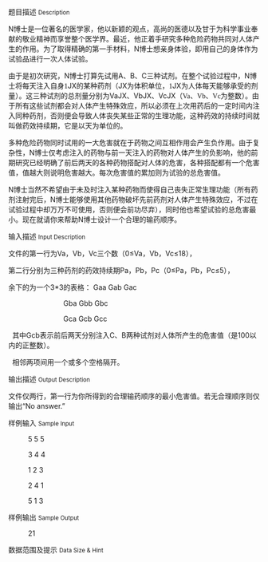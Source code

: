 <div class="panel panel-default">
<div class="area-title">
<span>
题目描述
<small>Description</small>
</span></div>
<div class="panel-body">

<p>N博士是一位著名的医学家，他以新颖的观点，高尚的医德以及甘于为科学事业奉献的敬业精神而享誉整个医学界。最近，他正着手研究多种危险药物共同对人体产生的作用。为了取得精确的第一手材料，N博士想亲身体验，即用自己的身体作为试验品进行一次人体试验。</p>
<p>由于是初次研究，N博士打算先试用A、B、C三种试剂。在整个试验过程中，N博士将每天注入自身<span style="font-family: 'Times New Roman';">1</span>JX的某种药剂（JX为体积单位，<span style="font-family: 'Times New Roman';">1</span>JX为人体每天能够承受的剂量）。这三种试剂的总剂量分别为VaJX、VbJX、VcJX（<span style="font-family: 'Times New Roman';">Va</span><span style="">、</span><span style="font-family: 'Times New Roman';">Vb</span><span style="">、</span><span style="font-family: 'Times New Roman';">Vc</span><span style="">为整数）。由于所有这些试剂都会对人体产生特殊效应，所以必须在上次用药后的一定时间内注入同种药剂，否则便会导致人体丧失某些正常的生理功能，这种药效的持续时间就叫做药效持续期，它是以天为单位的。</span></p>
<p>多种危险药物同时试用的一大危害就在于药物之间互相作用会产生负作用。由于复杂性，N博士仅考虑注入的药物与前一天注入的药物对人体产生的负影响，他的前期研究已经明确了前后两天的各种药物搭配对人体的危害，各种搭配都有一个危害值，值越大则说明危害越大。每次危害值的累加则为试验的总危害值。</p>
<p>N博士当然不希望由于未及时注入某种药物而使得自己丧失正常生理功能（所有药剂注射完后，N博士能够使用其他药物破坏先前药剂对人体产生特殊效应，不过在试验过程中却万万不可使用，否则便会前功尽弃），同时他也希望试验的总危害最小。现在就请你来帮助N博士设计一个合理的输药顺序。</p>

</div>
</div>

<div class="panel panel-default">
<div class="area-title">
<span>
输入描述
<small>Input Description</small>
</span></div>
<div class="panel-body">
<p>文件的第一行为Va，Vb，Vc三个数（0≤Va，Vb，Vc≤18），</p>
<p>第二行分别为三种药剂的药效持续期Pa，Pb，Pc（0≤Pa，Pb，Pc≤5），</p>
<p>余下的为一个3*3的表格： Gaa Gab Gac </p>
<p>                            Gba Gbb Gbc </p>
<p>                            Gca Gcb Gcc </p>
<p>  其中Gcb表示前后两天分别注入C、B两种试剂对人体所产生的危害值（是100以内的正整数）。</p>
<p>  相邻两项间用一个或多个空格隔开。</p>

</div>
</div>
<div  class="panel panel-default">
<div class="area-title">
<span>
输出描述
<small>Output Description</small>
</span></div>
<div class="panel-body">

<p class="p0">文件仅两行，第一行为你所得到的合理输药顺序的最小危害值。若无合理顺序则仅输出&ldquo;No&nbsp;answer.&rdquo;</p>

</div>
</div>


<div class="panel panel-default">
<div class="area-title">
<span>
样例输入
<small>Sample Input</small>
</span></div>
<div class="panel-body">
<p>          5 5 5</p>
<p>          3 4 4</p>
<p>          1 2 3</p>
<p>          2 4 1</p>
<p>          5 1 3</p>

</div>
</div>

<div class="panel panel-default">
<div class="area-title">
<span>
样例输出
<small>Sample Output</small>
</span></div>
<div class="panel-body">
<p>          21</p>

</div>
</div>

<div class="panel panel-default">
<div class="area-title">
<span>
数据范围及提示
<small>Data Size & Hint</small>
</span></div>
<div class="panel-body">

</div>
</div>